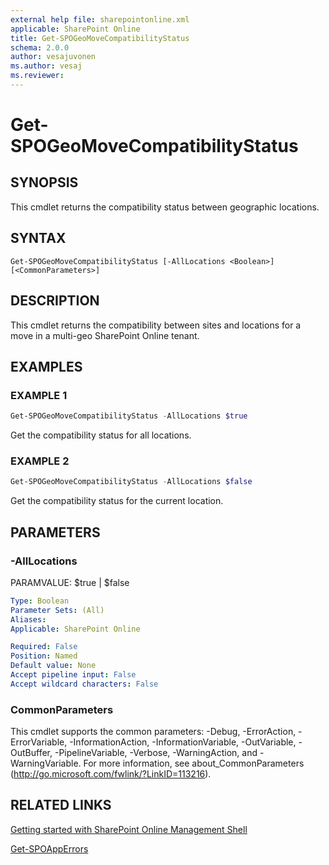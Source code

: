 ```yaml
---
external help file: sharepointonline.xml
applicable: SharePoint Online
title: Get-SPOGeoMoveCompatibilityStatus
schema: 2.0.0
author: vesajuvonen
ms.author: vesaj
ms.reviewer:
---
```


# Get-SPOGeoMoveCompatibilityStatus

## SYNOPSIS
This cmdlet returns the compatibility status between geographic locations.


## SYNTAX

```
Get-SPOGeoMoveCompatibilityStatus [-AllLocations <Boolean>] [<CommonParameters>]
```

## DESCRIPTION
This cmdlet returns the compatibility between sites and locations for a move in a multi-geo SharePoint Online tenant.


## EXAMPLES

### EXAMPLE 1
```powershell
Get-SPOGeoMoveCompatibilityStatus -AllLocations $true
```

Get the compatibility status for all locations.

### EXAMPLE 2
```powershell
Get-SPOGeoMoveCompatibilityStatus -AllLocations $false
```

Get the compatibility status for the current location.


## PARAMETERS

### -AllLocations
PARAMVALUE: $true | $false


```yaml
Type: Boolean
Parameter Sets: (All)
Aliases: 
Applicable: SharePoint Online

Required: False
Position: Named
Default value: None
Accept pipeline input: False
Accept wildcard characters: False
```

### CommonParameters
This cmdlet supports the common parameters: -Debug, -ErrorAction, -ErrorVariable, -InformationAction, -InformationVariable, -OutVariable, -OutBuffer, -PipelineVariable, -Verbose, -WarningAction, and -WarningVariable. For more information, see about_CommonParameters (http://go.microsoft.com/fwlink/?LinkID=113216).



## RELATED LINKS

[Getting started with SharePoint Online Management Shell](https://docs.microsoft.com/powershell/sharepoint/sharepoint-online/connect-sharepoint-online?view=sharepoint-ps)

[Get-SPOAppErrors](Get-SPOAppErrors.md)

